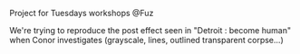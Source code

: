 Project for Tuesdays workshops @Fuz

We're trying to reproduce the post effect seen in "Detroit : become human" when Conor investigates (grayscale, lines, outlined transparent corpse...)